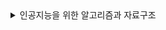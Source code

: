 <details>
<summary>인공지능을 위한 알고리즘과 자료구조</summary>

  
  1. [자료구조/알고리즘의 정의와 중요성](https://github.com/solpinetree/kmooc-lecture/blob/main/%EC%9D%B8%EA%B3%B5%EC%A7%80%EB%8A%A5%EC%9D%84%20%EC%9C%84%ED%95%9C%20%EC%95%8C%EA%B3%A0%EB%A6%AC%EC%A6%98%EA%B3%BC%20%EC%9E%90%EB%A3%8C%EA%B5%AC%EC%A1%B0/1-1%20%EC%9E%90%EB%A3%8C%EA%B5%AC%EC%A1%B0%20%EC%95%8C%EA%B3%A0%EB%A6%AC%EC%A6%98%EC%9D%98%20%EC%A0%95%EC%9D%98%EC%99%80%20%EC%A4%91%EC%9A%94%EC%84%B1.md)  
  2. 선형자료구조  
    - [배열과 리스트](https://github.com/solpinetree/kmooc-lecture/blob/main/%EC%9D%B8%EA%B3%B5%EC%A7%80%EB%8A%A5%EC%9D%84%20%EC%9C%84%ED%95%9C%20%EC%95%8C%EA%B3%A0%EB%A6%AC%EC%A6%98%EA%B3%BC%20%EC%9E%90%EB%A3%8C%EA%B5%AC%EC%A1%B0/2-1%20%EB%B0%B0%EC%97%B4%EA%B3%BC%20%EB%A6%AC%EC%8A%A4%ED%8A%B8.md)  
    - [스택과 큐](https://github.com/solpinetree/kmooc-lecture/blob/main/%EC%9D%B8%EA%B3%B5%EC%A7%80%EB%8A%A5%EC%9D%84%20%EC%9C%84%ED%95%9C%20%EC%95%8C%EA%B3%A0%EB%A6%AC%EC%A6%98%EA%B3%BC%20%EC%9E%90%EB%A3%8C%EA%B5%AC%EC%A1%B0/2-2%20%EC%8A%A4%ED%83%9D%EA%B3%BC%20%ED%81%90.md)
  3. 비선형자료구조  
    - [트리 자료구조](https://github.com/solpinetree/kmooc-lecture/blob/main/%EC%9D%B8%EA%B3%B5%EC%A7%80%EB%8A%A5%EC%9D%84%20%EC%9C%84%ED%95%9C%20%EC%95%8C%EA%B3%A0%EB%A6%AC%EC%A6%98%EA%B3%BC%20%EC%9E%90%EB%A3%8C%EA%B5%AC%EC%A1%B0/3-1%20%ED%8A%B8%EB%A6%AC%20%EC%9E%90%EB%A3%8C%EA%B5%AC%EC%A1%B0.md)  
    - [그래프 자료구조](https://github.com/solpinetree/kmooc-lecture/blob/main/%EC%9D%B8%EA%B3%B5%EC%A7%80%EB%8A%A5%EC%9D%84%20%EC%9C%84%ED%95%9C%20%EC%95%8C%EA%B3%A0%EB%A6%AC%EC%A6%98%EA%B3%BC%20%EC%9E%90%EB%A3%8C%EA%B5%AC%EC%A1%B0/3-2%20%EA%B7%B8%EB%9E%98%ED%94%84%20%EC%9E%90%EB%A3%8C%EA%B5%AC%EC%A1%B0.md)
  4. 그래프 탐색 알고리즘  
    - [DFS와 BFS](https://github.com/solpinetree/kmooc-lecture/tree/main/%EC%9D%B8%EA%B3%B5%EC%A7%80%EB%8A%A5%EC%9D%84%20%EC%9C%84%ED%95%9C%20%EC%95%8C%EA%B3%A0%EB%A6%AC%EC%A6%98%EA%B3%BC%20%EC%9E%90%EB%A3%8C%EA%B5%AC%EC%A1%B0)
</details>
